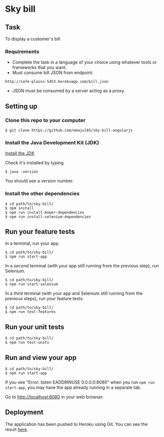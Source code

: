 # Sky bill

## Task

To display a customer's bill

### Requirements

* Complete the task in a language of your choice using whatever tools or frameworks that you want.
* Must consume bill JSON from endpoint: 
```
http://safe-plains-5453.herokuapp.com/bill.json
```
* JSON must be consumed by a server acting as a proxy.

## Setting up

### Clone this repo to your computer

    $ git clone https://github.com/omajul85/sky-bill-angularjs

### Install the Java Development Kit (JDK)

[Install the JDK](http://www.oracle.com/technetwork/java/javase/downloads/index.html)

Check it's installed by typing

    $ java -version

You should see a version number.

### Install the other dependencies

    $ cd path/to/sky-bill/
    $ npm install
    $ npm run install-bower-dependencies
    $ npm run install-selenium-dependencies

## Run your feature tests

In a terminal, run your app.

    $ cd path/to/sky-bill/
    $ npm run start-app

In a *second* terminal (with your app still running from the previous step), run Selenium.

    $ cd path/to/sky-bill/
    $ npm run start-selenium

In a *third* terminal (with your app and Selenium still running from the previous steps), run your feature tests.

    $ cd path/to/sky-bill/
    $ npm run test-features

## Run your unit tests

    $ cd path/to/sky-bill/
    $ npm run test-units

## Run and view your app

    $ cd path/to/sky-bill/
    $ npm run start-app

If you see "Error: listen EADDRINUSE 0.0.0.0:8080" when you run `npm run start-app`, you may have the app already running in a separate tab.

Go to [http://localhost:8080](http://localhost:8080) in your web browser.


## Deployment

The application has been pushed to Heroku using Git. You can see the result <a href="https://sky-bill-omajul85.herokuapp.com/" target="_blank">here</a>.